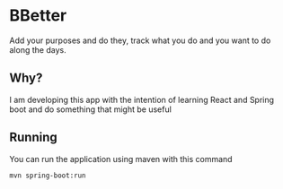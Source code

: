 # BBetter
Add your purposes and do they, track what you do and you want to do along the days.

## Why?
I am developing this app with the intention of learning React and Spring boot and do something that might be useful

## Running 
You can run the application using maven with this command
```
mvn spring-boot:run
```
